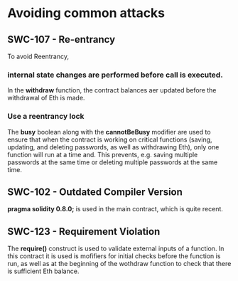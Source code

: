 # Avoiding common attacks

## SWC-107 - Re-entrancy

To avoid Reentrancy, 
### internal state changes are performed before call is executed. 
In the **withdraw** function, the contract balances aer updated before the withdrawal of Eth is made.
### Use a reentrancy lock
The **busy** boolean along with the **cannotBeBusy** modifier are used to ensure that when the contract is working on critical functions (saving, updating, and deleting passwords, as well as withdrawing Eth), only one function will run at a time and. This prevents, e.g. saving multiple passwords at the same time or deleting multiple passwords at the same time.

## SWC-102 - Outdated Compiler Version

**pragma solidity 0.8.0;** is used in the main contract, which is quite recent.


## SWC-123 - Requirement Violation

The **require()** construct is used to validate external inputs of a function. In this contract it is used is mofifiers for initial checks before the function is run, as well as at the beginning of the wothdraw function to check that there is sufficient Eth balance.
